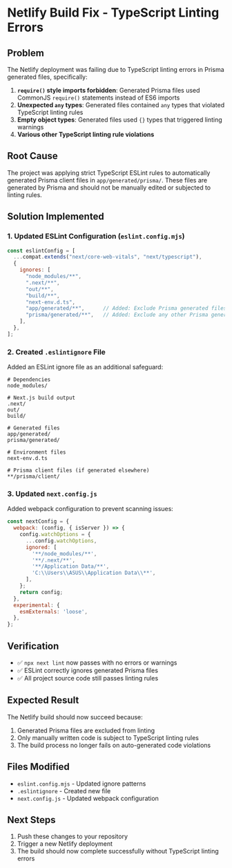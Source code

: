 # Netlify Build Fix - TypeScript Linting Errors

## Problem
The Netlify deployment was failing due to TypeScript linting errors in Prisma generated files, specifically:

1. **`require()` style imports forbidden**: Generated Prisma files used CommonJS `require()` statements instead of ES6 imports
2. **Unexpected `any` types**: Generated files contained `any` types that violated TypeScript linting rules
3. **Empty object types**: Generated files used `{}` types that triggered linting warnings
4. **Various other TypeScript linting rule violations**

## Root Cause
The project was applying strict TypeScript ESLint rules to automatically generated Prisma client files in `app/generated/prisma/`. These files are generated by Prisma and should not be manually edited or subjected to linting rules.

## Solution Implemented

### 1. Updated ESLint Configuration (`eslint.config.mjs`)
```javascript
const eslintConfig = [
  ...compat.extends("next/core-web-vitals", "next/typescript"),
  {
    ignores: [
      "node_modules/**",
      ".next/**",
      "out/**",
      "build/**",
      "next-env.d.ts",
      "app/generated/**",      // Added: Exclude Prisma generated files
      "prisma/generated/**",   // Added: Exclude any other Prisma generated files
    ],
  },
];
```

### 2. Created `.eslintignore` File
Added an ESLint ignore file as an additional safeguard:
```
# Dependencies
node_modules/

# Next.js build output
.next/
out/
build/

# Generated files
app/generated/
prisma/generated/

# Environment files
next-env.d.ts

# Prisma client files (if generated elsewhere)
**/prisma/client/
```

### 3. Updated `next.config.js`
Added webpack configuration to prevent scanning issues:
```javascript
const nextConfig = {
  webpack: (config, { isServer }) => {
    config.watchOptions = {
      ...config.watchOptions,
      ignored: [
        '**/node_modules/**',
        '**/.next/**',
        '**/Application Data/**',
        'C:\\Users\\ASUS\\Application Data\\**',
      ],
    };
    return config;
  },
  experimental: {
    esmExternals: 'loose',
  },
};
```

## Verification
- ✅ `npx next lint` now passes with no errors or warnings
- ✅ ESLint correctly ignores generated Prisma files
- ✅ All project source code still passes linting rules

## Expected Result
The Netlify build should now succeed because:
1. Generated Prisma files are excluded from linting
2. Only manually written code is subject to TypeScript linting rules
3. The build process no longer fails on auto-generated code violations

## Files Modified
- `eslint.config.mjs` - Updated ignore patterns
- `.eslintignore` - Created new file
- `next.config.js` - Updated webpack configuration

## Next Steps
1. Push these changes to your repository
2. Trigger a new Netlify deployment
3. The build should now complete successfully without TypeScript linting errors

